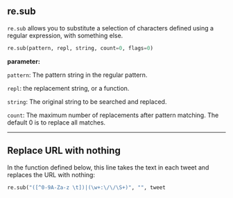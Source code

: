 <!--title={re.sub method}-->

## re.sub

`re.sub` allows you to substitute a selection of characters defined using a regular expression, with something else.

```python
re.sub(pattern, repl, string, count=0, flags=0)
```

**parameter:**

`pattern`: The pattern string in the regular pattern.

`repl`: the replacement string, or a function.

`string`: The original string to be searched and replaced.

`count`: The maximum number of replacements after pattern matching. The default 0 is to replace all matches.

***

## Replace URL with nothing

In the function defined below, this line takes the text in each tweet and replaces the URL with nothing:

``` python
re.sub("([^0-9A-Za-z \t])|(\w+:\/\/\S+)", "", tweet
```

